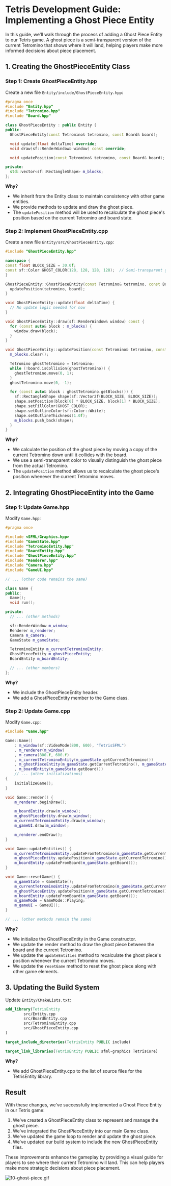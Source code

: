 # Tetris Development Guide: Implementing a Ghost Piece Entity

In this guide, we'll walk through the process of adding a Ghost Piece Entity to our Tetris game. A ghost piece is a semi-transparent version of the current Tetromino that shows where it will land, helping players make more informed decisions about piece placement.

## 1. Creating the GhostPieceEntity Class

### Step 1: Create GhostPieceEntity.hpp

Create a new file `Entity/include/GhostPieceEntity.hpp`:

```c++
#pragma once
#include "Entity.hpp"
#include "Tetromino.hpp"
#include "Board.hpp"

class GhostPieceEntity : public Entity {
public:
  GhostPieceEntity(const Tetromino& tetromino, const Board& board);

  void update(float deltaTime) override;
  void draw(sf::RenderWindow& window) const override;

  void updatePosition(const Tetromino& tetromino, const Board& board);

private:
  std::vector<sf::RectangleShape> m_blocks;
};
```

**Why?**
- We inherit from the Entity class to maintain consistency with other game entities.
- We provide methods to update and draw the ghost piece.
- The `updatePosition` method will be used to recalculate the ghost piece's position based on the current Tetromino and board state.

### Step 2: Implement GhostPieceEntity.cpp

Create a new file `Entity/src/GhostPieceEntity.cpp`:

```c++
#include "GhostPieceEntity.hpp"

namespace {
const float BLOCK_SIZE = 30.0f;
const sf::Color GHOST_COLOR(128, 128, 128, 128);  // Semi-transparent grey
}

GhostPieceEntity::GhostPieceEntity(const Tetromino& tetromino, const Board& board) {
  updatePosition(tetromino, board);
}

void GhostPieceEntity::update(float deltaTime) {
  // No update logic needed for now
}

void GhostPieceEntity::draw(sf::RenderWindow& window) const {
  for (const auto& block : m_blocks) {
    window.draw(block);
  }
}

void GhostPieceEntity::updatePosition(const Tetromino& tetromino, const Board& board) {
  m_blocks.clear();

  Tetromino ghostTetromino = tetromino;
  while (!board.isCollision(ghostTetromino)) {
    ghostTetromino.move(0, 1);
  }
  ghostTetromino.move(0, -1);

  for (const auto& block : ghostTetromino.getBlocks()) {
    sf::RectangleShape shape(sf::Vector2f(BLOCK_SIZE, BLOCK_SIZE));
    shape.setPosition(block[0] * BLOCK_SIZE, block[1] * BLOCK_SIZE);
    shape.setFillColor(GHOST_COLOR);
    shape.setOutlineColor(sf::Color::White);
    shape.setOutlineThickness(1.0f);
    m_blocks.push_back(shape);
  }
}
```

**Why?**
- We calculate the position of the ghost piece by moving a copy of the current Tetromino down until it collides with the board.
- We use a semi-transparent color to visually distinguish the ghost piece from the actual Tetromino.
- The `updatePosition` method allows us to recalculate the ghost piece's position whenever the current Tetromino moves.

## 2. Integrating GhostPieceEntity into the Game

### Step 1: Update Game.hpp

Modify `Game.hpp`:

```c++
#pragma once

#include <SFML/Graphics.hpp>
#include "GameState.hpp"
#include "TetrominoEntity.hpp"
#include "BoardEntity.hpp"
#include "GhostPieceEntity.hpp"
#include "Renderer.hpp"
#include "Camera.hpp"
#include "GameUI.hpp"

// ... (other code remains the same)

class Game {
public:
  Game();
  void run();

private:
  // ... (other methods)

  sf::RenderWindow m_window;
  Renderer m_renderer;
  Camera m_camera;
  GameState m_gameState;

  TetrominoEntity m_currentTetrominoEntity;
  GhostPieceEntity m_ghostPieceEntity;
  BoardEntity m_boardEntity;

  // ... (other members)
};
```

**Why?**
- We include the GhostPieceEntity header.
- We add a GhostPieceEntity member to the Game class.

### Step 2: Update Game.cpp

Modify `Game.cpp`:

```c++
#include "Game.hpp"

Game::Game()
    : m_window(sf::VideoMode(800, 600), "TetrisSFML")
    , m_renderer(m_window)
    , m_camera(800.f, 600.f)
    , m_currentTetrominoEntity(m_gameState.getCurrentTetromino())
    , m_ghostPieceEntity(m_gameState.getCurrentTetromino(), m_gameState.getBoard())
    , m_boardEntity(m_gameState.getBoard())
    // ... (other initializations)
{
    initializeGame();
}

void Game::render() {
    m_renderer.beginDraw();

    m_boardEntity.draw(m_window);
    m_ghostPieceEntity.draw(m_window);
    m_currentTetrominoEntity.draw(m_window);
    m_gameUI.draw(m_window);

    m_renderer.endDraw();
}

void Game::updateEntities() {
    m_currentTetrominoEntity.updateFromTetromino(m_gameState.getCurrentTetromino());
    m_ghostPieceEntity.updatePosition(m_gameState.getCurrentTetromino(), m_gameState.getBoard());
    m_boardEntity.updateFromBoard(m_gameState.getBoard());
}

void Game::resetGame() {
    m_gameState = GameState();
    m_currentTetrominoEntity.updateFromTetromino(m_gameState.getCurrentTetromino());
    m_ghostPieceEntity.updatePosition(m_gameState.getCurrentTetromino(), m_gameState.getBoard());
    m_boardEntity.updateFromBoard(m_gameState.getBoard());
    m_gameMode = GameMode::Playing;
    m_gameUI = GameUI();
}

// ... (other methods remain the same)
```

**Why?**
- We initialize the GhostPieceEntity in the Game constructor.
- We update the render method to draw the ghost piece between the board and the current Tetromino.
- We update the `updateEntities` method to recalculate the ghost piece's position whenever the current Tetromino moves.
- We update the `resetGame` method to reset the ghost piece along with other game elements.

## 3. Updating the Build System

Update `Entity/CMakeLists.txt`:

```cmake
add_library(TetrisEntity
        src/Entity.cpp
        src/BoardEntity.cpp
        src/TetrominoEntity.cpp
        src/GhostPieceEntity.cpp
)

target_include_directories(TetrisEntity PUBLIC include)

target_link_libraries(TetrisEntity PUBLIC sfml-graphics TetrisCore)
```

**Why?**
- We add GhostPieceEntity.cpp to the list of source files for the TetrisEntity library.

## Result

With these changes, we've successfully implemented a Ghost Piece Entity in our Tetris game:

1. We've created a GhostPieceEntity class to represent and manage the ghost piece.
2. We've integrated the GhostPieceEntity into our main Game class.
3. We've updated the game loop to render and update the ghost piece.
4. We've updated our build system to include the new GhostPieceEntity files.

These improvements enhance the gameplay by providing a visual guide for players to see where their current Tetromino will land. This can help players make more strategic decisions about piece placement.

![10-ghost-piece.gif](docs/10-ghost-piece.gif)
